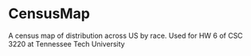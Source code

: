 # CensusMap
A census map of distribution across US by race.
Used for HW 6 of CSC 3220 at Tennessee Tech University

